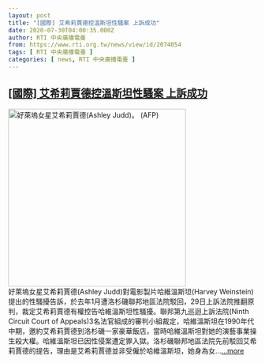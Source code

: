 ```yaml
---
layout: post
title: "[國際] 艾希莉賈德控溫斯坦性騷案 上訴成功"
date: 2020-07-30T04:00:35.000Z
author: RTI 中央廣播電臺
from: https://www.rti.org.tw/news/view/id/2074054
tags: [ RTI 中央廣播電臺 ]
categories: [ news, RTI 中央廣播電臺 ]
---
```

<!--1596081635000-->
[[國際] 艾希莉賈德控溫斯坦性騷案 上訴成功](https://www.rti.org.tw/news/view/id/2074054)
------

<div>
<img src="https://static.rti.org.tw/assets/thumbnails/2020/07/30/82adcd8e091dab4146e70ccf922431e1.jpg" width="360" alt="好萊塢女星艾希莉賈德(Ashley Judd)。 (AFP)" title="好萊塢女星艾希莉賈德(Ashley Judd)。 (AFP)"><br>好萊塢女星艾希莉賈德(Ashley Judd)對電影製片哈維溫斯坦(Harvey Weinstein)提出的性騷擾告訴，於去年1月遭洛杉磯聯邦地區法院駁回，29日上訴法院推翻原判，裁定艾希莉賈德有權控告哈維溫斯坦性騷擾。聯邦第九巡迴上訴法院(Ninth Circuit Court of Appeals)3名法官組成的審判小組裁定，哈維溫斯坦在1990年代中期，邀約艾希莉賈德到洛杉磯一家豪華飯店，當時哈維溫斯坦對她的演藝事業操生殺大權。哈維溫斯坦已因性侵案遭定罪入獄。洛杉磯聯邦地區法院先前駁回艾希莉賈德的提告，理由是艾希莉賈德並非受僱於哈維溫斯坦，她身為女...<a target="_blank" href="https://www.rti.org.tw/news/view/id/2074054">...more</a>
</div>
